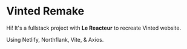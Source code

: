 # Vinted Remake

Hi! It's a fullstack project with **Le Reacteur** to recreate Vinted website.

Using Netlify, Northflank, Vite, & Axios.
